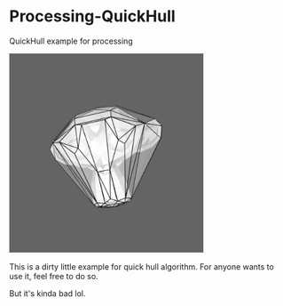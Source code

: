 # Processing-QuickHull
QuickHull example for processing

<img src="Capture.PNG" width="350" />

This is a dirty little example for quick hull algorithm. For anyone wants to use it, feel free to do so.

But it's kinda bad lol.
